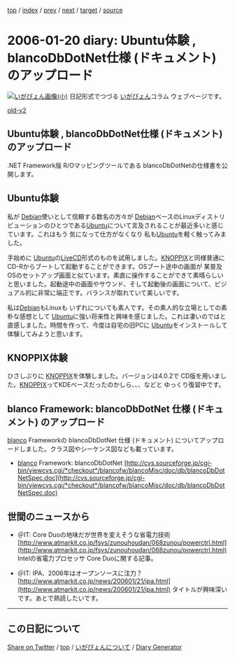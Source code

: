 [top](https://igapyon.github.io/diary/) 
 / [index](https://igapyon.github.io/diary/2006/index.html) 
 / [prev](https://igapyon.github.io/diary/2006/ig060119.html) 
 / [next](https://igapyon.github.io/diary/2006/ig060122.html) 
 / [target](https://igapyon.github.io/diary/2006/ig060120.html) 
 / [source](https://github.com/igapyon/diary/blob/gh-pages/2006/ig060120.html.src.md) 

2006-01-20 diary: Ubuntu体験 , blancoDbDotNet仕様 (ドキュメント) のアップロード
=====================================================================================================
[![いがぴょん画像(小)](https://igapyon.github.io/diary/images/iga200306s.jpg "いがぴょん")](https://igapyon.github.io/diary/memo/memoigapyon.html) 日記形式でつづる [いがぴょん](https://igapyon.github.io/diary/memo/memoigapyon.html)コラム ウェブページです。

[old-v2](ig060120-orig.html)

## Ubuntu体験 , blancoDbDotNet仕様 (ドキュメント) のアップロード

.NET Framework版 R/Oマッピングツールである blancoDbDotNetの仕様書を公開します。


## Ubuntu体験

私が [Debian](http://www.igapyon.jp/igapyon/diary/keyword/debian.html)使いとして信頼する数名の方々が [Debian](http://www.igapyon.jp/igapyon/diary/keyword/debian.html)ベースのLinuxディストリビューションのひとつである[Ubuntu](http://www.igapyon.jp/igapyon/diary/keyword/ubuntu.html)について言及されることが最近多いと感じています。これはもう 気になって仕方がなくなり 私も[Ubuntu](http://www.igapyon.jp/igapyon/diary/keyword/ubuntu.html)を軽く触ってみました。

手始めに [Ubuntu](http://www.igapyon.jp/igapyon/diary/keyword/ubuntu.html)の[LiveCD](http://www.igapyon.jp/igapyon/diary/keyword/livecd.html)形式のものを試用しました。[KNOPPIX](http://www.igapyon.jp/igapyon/diary/keyword/knoppix.html)と同様普通に CD-Rからブートして起動することができます。OSブート途中の画面が 某普及OSのセットアップ画面と似ています。素直に操作することができて素晴らしいと思いました。起動途中の画面やサウンド、そして起動後の画面について、ビジュアル的に非常に端正です。バランスが取れていて美しいです。

私は[Debian](http://www.igapyon.jp/igapyon/diary/keyword/debian.html)もLinuxも いずれについても素人です。その素人的な立場としての素朴な感想として [Ubuntu](http://www.igapyon.jp/igapyon/diary/keyword/ubuntu.html)に強い将来性と興味を感じました。これは凄いのではと直感しました。時間を作って、今度は自宅の旧PCに [Ubuntu](http://www.igapyon.jp/igapyon/diary/keyword/ubuntu.html)をインストールして体験してみようと思います。

## KNOPPIX体験

ひさしぶりに [KNOPPIX](http://www.igapyon.jp/igapyon/diary/keyword/knoppix.html)を体験しました。バージョンは4.0.2で CD版を用いました。[KNOPPIX](http://www.igapyon.jp/igapyon/diary/keyword/knoppix.html)ってKDEベースだったのかしら、、、などと ゆっくり復習中です。

## blanco Framework: blancoDbDotNet 仕様 (ドキュメント) のアップロード

[blanco](http://www.igapyon.jp/blanco/blanco.ja.html) Frameworkの blancoDbDotNet 仕様 (ドキュメント) についてアップロードしました。クラス図やシーケンス図なども載っています。

* [blanco](http://www.igapyon.jp/blanco/blanco.ja.html) Framework: blancoDbDotNet
  [http://cvs.sourceforge.jp/cgi-bin/viewcvs.cgi/*checkout*/blancofw/blancoMisc/doc/db/blancoDbDotNetSpec.doc](http://cvs.sourceforge.jp/cgi-bin/viewcvs.cgi/*checkout*/blancofw/blancoMisc/doc/db/blancoDbDotNetSpec.doc)

## 世間のニュースから

* ＠IT: Core Duoの地味だが世界を変えそうな省電力技術
  [http://www.atmarkit.co.jp/fsys/zunouhoudan/068zunou/powerctrl.html](http://www.atmarkit.co.jp/fsys/zunouhoudan/068zunou/powerctrl.html)
  Intelの省電力プロセッサ Core Duoに関する記事。
  
* ＠IT: IPA、2006年はオープンソースに注力？
  [http://www.atmarkit.co.jp/news/200601/21/ipa.html](http://www.atmarkit.co.jp/news/200601/21/ipa.html)
  タイトルが興味深いです。あとで熟読したいです。

----------------------------------------------------------------------------------------------------

## この日記について

[Share on Twitter](https://twitter.com/intent/tweet?hashtags=igapyon%2Cdiary%2C%E3%81%84%E3%81%8C%E3%81%B4%E3%82%87%E3%82%93&text=Ubuntu%E4%BD%93%E9%A8%93+%2C+blancoDbDotNet%E4%BB%95%E6%A7%98+%28%E3%83%89%E3%82%AD%E3%83%A5%E3%83%A1%E3%83%B3%E3%83%88%29+%E3%81%AE%E3%82%A2%E3%83%83%E3%83%97%E3%83%AD%E3%83%BC%E3%83%89&url=https%3A%2F%2Figapyon.github.io%2Fdiary%2F2006%2Fig060120.html) / [top](../index.html) / [いがぴょんについて](https://igapyon.github.io/diary/memo/memoigapyon.html) / [Diary Generator](https://github.com/igapyon/igapyonv3)
